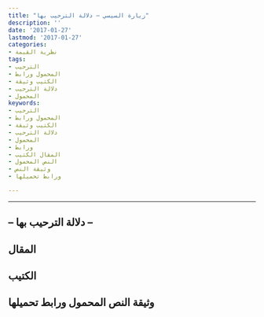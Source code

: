 ```yaml
---
title: "زيارة السيسي – دلالة الترحيب بها"
description: ''
date: '2017-01-27'
lastmod: '2017-01-27'
categories:
- نظرية القيمة
tags:
- الترحيب
- المحمول ورابط
- الكتيب وثيقة
- دلالة الترحيب
- المحمول
keywords:
- الترحيب
- المحمول ورابط
- الكتيب وثيقة
- دلالة الترحيب
- المحمول
- ورابط
- المقال الكتيب
- النص المحمول
- وثيقة النص
- ورابط تحميلها

---
```

****

## **– دلالة الترحيب بها –**

## المقال

## الكتيب

## وثيقة النص المحمول ورابط تحميلها

###